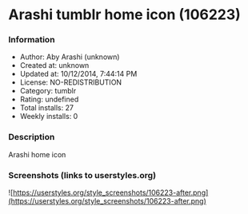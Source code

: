 # Arashi tumblr home icon (106223)

### Information
- Author: Aby Arashi (unknown)
- Created at: unknown
- Updated at: 10/12/2014, 7:44:14 PM
- License: NO-REDISTRIBUTION
- Category: tumblr
- Rating: undefined
- Total installs: 27
- Weekly installs: 0


### Description
Arashi home icon


### Screenshots (links to userstyles.org)
![https://userstyles.org/style_screenshots/106223-after.png](https://userstyles.org/style_screenshots/106223-after.png)



